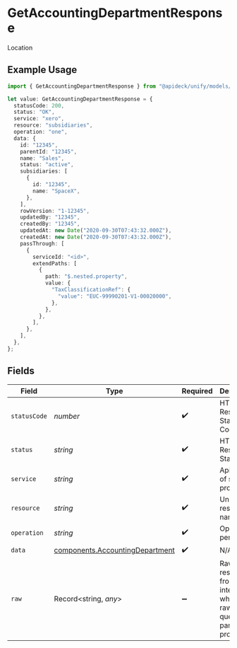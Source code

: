 # GetAccountingDepartmentResponse

Location

## Example Usage

```typescript
import { GetAccountingDepartmentResponse } from "@apideck/unify/models/components";

let value: GetAccountingDepartmentResponse = {
  statusCode: 200,
  status: "OK",
  service: "xero",
  resource: "subsidiaries",
  operation: "one",
  data: {
    id: "12345",
    parentId: "12345",
    name: "Sales",
    status: "active",
    subsidiaries: [
      {
        id: "12345",
        name: "SpaceX",
      },
    ],
    rowVersion: "1-12345",
    updatedBy: "12345",
    createdBy: "12345",
    updatedAt: new Date("2020-09-30T07:43:32.000Z"),
    createdAt: new Date("2020-09-30T07:43:32.000Z"),
    passThrough: [
      {
        serviceId: "<id>",
        extendPaths: [
          {
            path: "$.nested.property",
            value: {
              "TaxClassificationRef": {
                "value": "EUC-99990201-V1-00020000",
              },
            },
          },
        ],
      },
    ],
  },
};
```

## Fields

| Field                                                                              | Type                                                                               | Required                                                                           | Description                                                                        | Example                                                                            |
| ---------------------------------------------------------------------------------- | ---------------------------------------------------------------------------------- | ---------------------------------------------------------------------------------- | ---------------------------------------------------------------------------------- | ---------------------------------------------------------------------------------- |
| `statusCode`                                                                       | *number*                                                                           | :heavy_check_mark:                                                                 | HTTP Response Status Code                                                          | 200                                                                                |
| `status`                                                                           | *string*                                                                           | :heavy_check_mark:                                                                 | HTTP Response Status                                                               | OK                                                                                 |
| `service`                                                                          | *string*                                                                           | :heavy_check_mark:                                                                 | Apideck ID of service provider                                                     | xero                                                                               |
| `resource`                                                                         | *string*                                                                           | :heavy_check_mark:                                                                 | Unified API resource name                                                          | subsidiaries                                                                       |
| `operation`                                                                        | *string*                                                                           | :heavy_check_mark:                                                                 | Operation performed                                                                | one                                                                                |
| `data`                                                                             | [components.AccountingDepartment](../../models/components/accountingdepartment.md) | :heavy_check_mark:                                                                 | N/A                                                                                |                                                                                    |
| `raw`                                                                              | Record<string, *any*>                                                              | :heavy_minus_sign:                                                                 | Raw response from the integration when raw=true query param is provided            |                                                                                    |